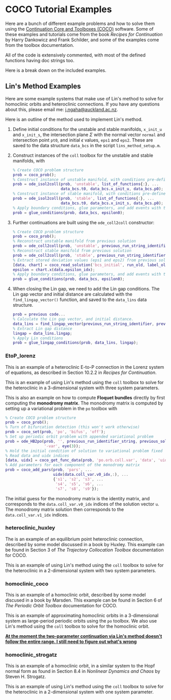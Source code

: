 # COCO Tutorial Examples
Here are a bunch of different example problems and how to solve them using the [Continuation Core and Toolboxes (COCO)](https://sourceforge.net/projects/cocotools/) software. Some of these examples and tutorials come from the book *Recipes for Continuation* by Harry Dankowicz and Frank Schilder, and some of the examples come from the toolbox documentation.

All of the code is extensively commented, with most of the defined functions having doc strings too.

Here is a break down on the included examples.

## Lin's Method Examples

Here are some example systems that make use of Lin's method to solve for homoclinic orbits and heteroclinic connections. If you have any questions about this, please email me: [j.ngaha@auckland.ac.nz](mailto:j.ngaha@auckland.ac.nz).

Here is an outline of the method used to implement Lin's method.

1. Define initial conditions for the unstable and stable manifolds, `x_init_u` and
   `x_init_s`, the intersection plane $\Sigma$ with the normal vector `normal`
   and intersection point `pt0`, and initial $\epsilon$ values, `eps1` and `eps2`. These are saved to
   the data structure `data_bcs` in the script `lins_method_setup.m`.

2. Construct instances of the `coll` toolbox for the unstable and stable manifolds, with
   ```matlab
   % Create COCO problem structure
   prob = coco_prob();
   % Construct instance of unstable manifold, with conditions pre-defined in data_bcs
   prob = ode_isol2coll(prob, 'unstable', list_of_functions{:}, ...
                        data_bcs.t0, data_bcs.x_init_u, data_bcs.p0);
   % Construct instance of stable manifold, with conditions pre-defined in data_bcs
   prob = ode_isol2coll(prob, 'stable', list_of_functions{:}, ...
                        data_bcs.t0, data_bcs.x_init_s, data_bcs.p0);
   % Apply boundary conditions, glue parameters, and add events with the following function
   prob = glue_conditions(prob, data_bcs, epsilon0);
   ```

3. Further continuations are built using the `ode_coll2coll` constructor:
   ```matlab
   % Create COCO problem structure
   prob = coco_prob();
   % Reconstruct unstable manifold from previous solution
   prob = ode_coll2coll(prob, 'unstable', previous_run_string_identifier, previous_solution_label);
   % Reconstruct stable manifold from previous solution
   prob = ode_coll2coll(prob, 'stable', previous_run_string_identifier, previous_solution_label);
   % Extract stored deviation values (eps1 and eps2) from previous solution
   [data, chart] = coco_read_solution('bcs_initial', run_old, label_old);
   epsilon = chart.x(data.epsilon_idx);
   % Apply boundary conditions, glue parameters, and add events with the following function
   prob = glue_conditions(prob, data_bcs, epsilon0);
   ```

4. When closing the Lin gap, we need to add the Lin gap conditions. The Lin gap vector and initial 
   distance are calculated with the `find_lingap_vector()` function, and saved to the `data_lins`
   data structure.
   ```matlab
   prob = previous code...
   % Calculate the Lin gap vector, and initial distance.
   data_lins = find_lingap_vector(previous_run_string_identifier, previous_solution_label);
   % Extract Lin gap distance
   lingap = data_lins.lingap;
   % Apply Lin conditions
   prob = glue_lingap_conditions(prob, data_lins, lingap);
   ```

### EtoP_lorenz
This is an example of a heteroclinic E-to-P connection in the Lorenz system of equations, as described in Section 10.2.2 in *Recipes for Continuation*.

This is an example of using Lin's method using the `coll` toolbox to solve for the heteroclinic in a 3-dimensional system with three system parameters.

This is also an example on how to compute **Floquet bundles** directly by first computing the **monodromy matrix**. The monodromy matrix is computed by setting up a variational problem in the `po` toolbox with
```matlab
% Create COCO problem structure
prob = coco_prob();
% Turn of bifurcation detection (this won't work otherwise)
prob = coco_set(prob, 'po', 'bifus', 'off');
% Set up periodic orbit problem with appended variational problem
prob = ode_HB2po(prob, '', previous_run_identifier_string, previous_solution_label, ...
                 '-var', eye(3));
% Hold the initial condition of solution to variational problem fixed
% Read data and uidx indices
[data, uidx] = coco_get_func_data(prob, 'po.orb.coll.var', 'data', 'uidx');
% Add parameters for each component of the monodromy matrix
prob = coco_add_pars(prob, 'pars', ...
                     uidx(data.coll_var.v0_idx,:), ...
                     {'s1', 's2', 's3', ...
                      's4', 's5', 's6', ...
                      's7', 's8', 's9'});
```
The initial guess for the monodromy matrix is the identity matrix, and corresponds to the `data.coll_var.v0_idx` indices of the solution vector `u`. The monodromy matrix solution then corresponds to the `data.coll_var.v1_idx` indices.

### heteroclinic_huxley
The is an example of an equilibrium point heteroclinic connection, described by some model discussed in a book by Huxley. This example can be found in Section 3 of *The Trajectory Collocation Toolbox* documentation for COCO.

This is an example of using Lin's method using the `coll` toolbox to solve for the heteroclinic in a 2-dimensional system with two system parameters.

### homoclinic_coco
This is an example of a homoclinic orbit, described by some model discused in a book by Marsden. This example can be found in Section 6 of *The Periodic Orbit Toolbox* documentation for COCO.

This is an example of approximating homoclinic orbits in a 3-dimensional system as large-period periodic orbits using the `po` toolbox. We also use Lin's method using the `coll` toolbox to solve for the homoclinic orbit.

<ins>**At the moment the two-parameter continuation via Lin's method doesn't follow the entire range. I still need to figure out what's wrong**</ins>

### homoclinic_strogatz
This is an example of a homoclinic orbit, in a similar system to the Hopf normal form as found in Section 8.4 in *Nonlinear Dynamics and Chaos* by Steven H. Strogatz.

This is an example of using Lin's method using the `coll` toolbox to solve for the heteroclinic in a 2-dimensional system with one system parameter.


